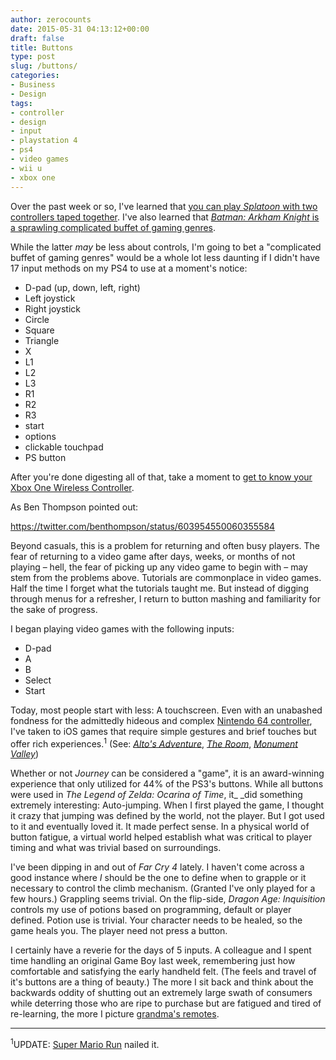 ```yaml
---
author: zerocounts
date: 2015-05-31 04:13:12+00:00
draft: false
title: Buttons
type: post
slug: /buttons/
categories:
- Business
- Design
tags:
- controller
- design
- input
- playstation 4
- ps4
- video games
- wii u
- xbox one
---
```


Over the past week or so, I've learned that [you can play _Splatoon_ with two controllers taped together](http://www.gamespot.com/articles/you-can-play-splatoon-with-two-controllers-taped-t/1100-6427700/). I've also learned that [_Batman: Arkham Knight_ is a sprawling complicated buffet of gaming genres](http://www.polygon.com/2015/5/28/8672915/batman-arkham-knight-buffet-of-gaming).

While the latter _may_ be less about controls, I'm going to bet a "complicated buffet of gaming genres" would be a whole lot less daunting if I didn't have 17 input methods on my PS4 to use at a moment's notice:

- D-pad (up, down, left, right)
- Left joystick
- Right joystick
- Circle
- Square
- Triangle
- X
- L1
- L2
- L3
- R1
- R2
- R3
- start
- options
- clickable touchpad
- PS button

After you're done digesting all of that, take a moment to [get to know your Xbox One Wireless Controller](http://support.xbox.com/en-US/xbox-one/accessories/xbox-one-wireless-controller).

As Ben Thompson pointed out:

https://twitter.com/benthompson/status/603954550060355584

Beyond casuals, this is a problem for returning and often busy players. The fear of returning to a video game after days, weeks, or months of not playing – hell, the fear of picking up any video game to begin with – may stem from the problems above. Tutorials are commonplace in video games. Half the time I forget what the tutorials taught me. But instead of digging through menus for a refresher, I return to button mashing and familiarity for the sake of progress.

I began playing video games with the following inputs:

- D-pad
- A
- B
- Select
- Start

Today, most people start with less: A touchscreen. Even with an unabashed fondness for the admittedly hideous and complex [Nintendo 64 controller](http://en.wikipedia.org/wiki/Nintendo_64_controller), I've taken to iOS games that require simple gestures and brief touches but offer rich experiences.<sup>1</sup> (See: _[Alto's Adventure](https://itunes.apple.com/us/app/altos-adventure/id950812012?mt=8)_, _[The Room](https://itunes.apple.com/us/app/the-room/id552039496?mt=8)_, _[Monument Valley](https://itunes.apple.com/us/app/monument-valley/id728293409?mt=8)_)

Whether or not _Journey_ can be considered a "game", it is an award-winning experience that only utilized for 44% of the PS3's buttons. While all buttons were used in _The Legend of Zelda: Ocarina of Time_, it_ _did something extremely interesting: Auto-jumping. When I first played the game, I thought it crazy that jumping was defined by the world, not the player. But I got used to it and eventually loved it. It made perfect sense. In a physical world of button fatigue, a virtual world helped establish what was critical to player timing and what was trivial based on surroundings.

I've been dipping in and out of _Far Cry 4_ lately. I haven't come across a good instance where _I_ should be the one to define when to grapple or it necessary to control the climb mechanism. (Granted I've only played for a few hours.) Grappling seems trivial. On the flip-side, _Dragon Age: Inquisition_ controls my use of potions based on programming, default or player defined. Potion use is trivial. Your character needs to be healed, so the game heals you. The player need not press a button.

I certainly have a reverie for the days of 5 inputs. A colleague and I spent time handling an original Game Boy last week, remembering just how comfortable and satisfying the early handheld felt. (The feels and travel of it's buttons are a thing of beauty.) The more I sit back and think about the backwards oddity of shutting out an extremely large swath of consumers while deterring those who are ripe to purchase but are fatigued and tired of re-learning, the more I picture [grandma's remotes](http://hugelolcdn.com/i700/212551.jpg).

------

<sup>1</sup>UPDATE: [Super Mario Run](https://appsto.re/us/pp4qeb.i) nailed it.
